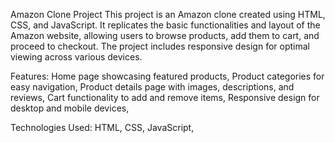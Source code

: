 Amazon Clone Project
This project is an Amazon clone created using HTML, CSS, and JavaScript. It replicates the basic functionalities and layout of the Amazon website, allowing users to browse products, add them to cart, and proceed to checkout. The project includes responsive design for optimal viewing across various devices.

Features:
Home page showcasing featured products,
Product categories for easy navigation,
Product details page with images, descriptions, and reviews,
Cart functionality to add and remove items,
Responsive design for desktop and mobile devices,

Technologies Used:
HTML,
CSS,
JavaScript,



